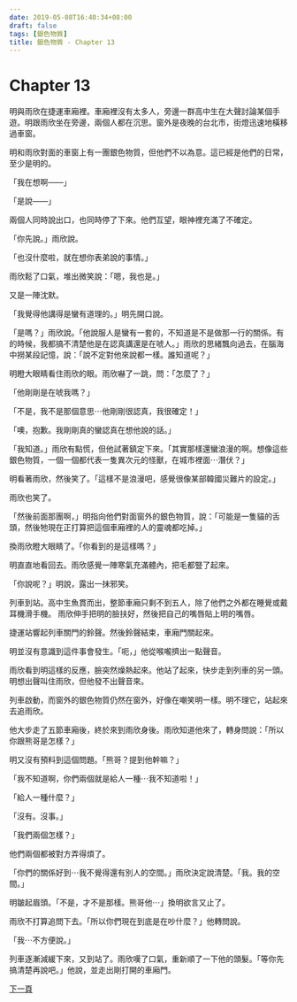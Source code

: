 ```yaml
---
date: 2019-05-08T16:40:34+08:00
draft: false
tags: [銀色物質]
title: 銀色物質 - Chapter 13
---
```


# Chapter 13

明與雨欣在捷運車廂裡。車廂裡沒有太多人，旁邊一群高中生在大聲討論某個手遊。明跟雨欣坐在旁邊，兩個人都在沉思。窗外是夜晚的台北市，街燈迅速地橫移過車窗。

明和雨欣對面的車窗上有一團銀色物質，但他們不以為意。這已經是他們的日常，至少是明的。

「我在想啊——」

「是說——」

兩個人同時說出口，也同時停了下來。他們互望，眼神裡充滿了不確定。

「你先說。」雨欣說。

「也沒什麼啦，就在想你表弟說的事情。」

雨欣鬆了口氣，堆出微笑說：「嗯，我也是。」

又是一陣沈默。

「我覺得他講得是蠻有道理的。」明先開口說。

「是嗎？」雨欣說。「他說服人是蠻有一套的，不知道是不是做那一行的關係。有的時候，我都搞不清楚他是在認真講還是在唬人。」雨欣的思緒飄向過去，在腦海中撈某段記憶，說：「說不定對他來說都一樣。誰知道呢？」

明瞪大眼睛看住雨欣的眼。雨欣嚇了一跳，問：「怎麼了？」

「他剛剛是在唬我嗎？」

「不是，我不是那個意思⋯他剛剛很認真，我很確定！」

「噢，抱歉。我剛剛真的蠻認真在想他說的話。」

「我知道。」雨欣有點慌，但他試著鎮定下來。「其實那樣還蠻浪漫的啊。想像這些銀色物質，一個一個都代表一隻異次元的怪獸，在城市裡面⋯潛伏？」

明看著雨欣，然後笑了。「這樣不是浪漫吧，感覺很像某部韓國災難片的設定。」

雨欣也笑了。

「然後前面那團啊，」明指向他們對面窗外的銀色物質，說：「可能是一隻貓的舌頭，然後牠現在正打算把這個車廂裡的人的靈魂都吃掉。」

換雨欣瞪大眼睛了。「你看到的是這樣嗎？」

明直直地看回去。雨欣感覺一陣寒氣充滿體內，把毛都豎了起來。

「你說呢？」明說，露出一抹邪笑。

列車到站。高中生魚貫而出，整節車廂只剩不到五人，除了他們之外都在睡覺或戴耳機滑手機。
雨欣伸手把明的臉扶好，然後把自己的嘴唇貼上明的嘴唇。

捷運站響起列車關門的鈴聲。然後鈴聲結束，車廂門關起來。

明並沒有意識到這件事會發生。「呃，」他從喉嚨擠出一點聲音。

雨欣看到明這樣的反應，臉突然燥熱起來。他站了起來，快步走到列車的另一頭。明想出聲叫住雨欣，但他發不出聲音來。

列車啟動，而窗外的銀色物質仍然在窗外，好像在嘲笑明一樣。明不理它，站起來去追雨欣。

他大步走了五節車廂後，終於來到雨欣身後。雨欣知道他來了，轉身問說：「所以你跟熊哥是怎樣？」

明又沒有預料到這個問題。「熊哥？提到他幹嘛？」

「我不知道啊，你們兩個就是給人一種⋯我不知道啦！」

「給人一種什麼？」

「沒有。沒事。」

「我們兩個怎樣？」

他們兩個都被對方弄得煩了。

「你們的關係好到⋯我不覺得還有別人的空間。」雨欣決定說清楚。「我。我的空間。」

明皺起眉頭。「不是，才不是那樣。熊哥他⋯」換明欲言又止了。

雨欣不打算追問下去。「所以你們現在到底是在吵什麼？」他轉問說。

「我⋯不方便說。」

列車逐漸減緩下來，又到站了。雨欣嘆了口氣，重新順了一下他的頭髮。「等你先搞清楚再說吧。」他說，並走出剛打開的車廂門。

[下一頁][1]

[1]:	/short-stories/silver-matter_page-14.md